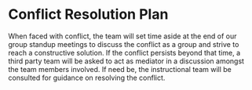 # Conflict Resolution Plan

When faced with conflict, the team will set time aside at the end of our group standup meetings to discuss the conflict as a group and strive to reach a constructive solution. If the conflict persists beyond that time, a third party team will be asked to act as mediator in a discussion amongst the team members involved. If need be, the instructional team will be consulted for guidance on resolving the conflict.